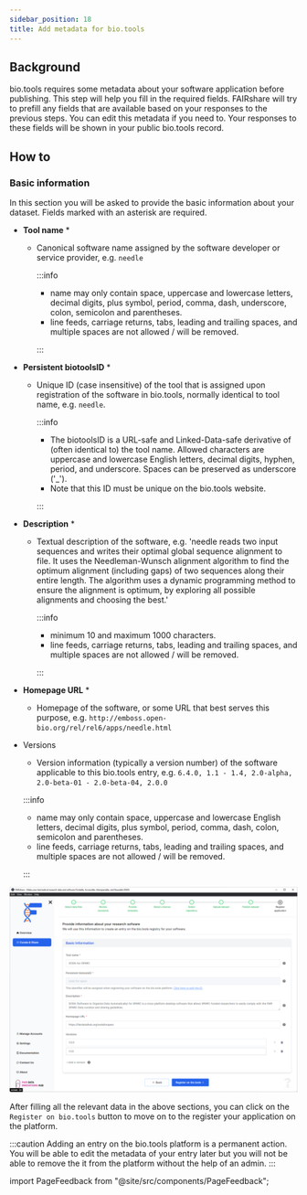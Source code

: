 ```yaml
---
sidebar_position: 18
title: Add metadata for bio.tools
---
```


## Background

bio.tools requires some metadata about your software application before publishing. This step will help you fill in the required fields. FAIRshare will try to prefill any fields that are available based on your responses to the previous steps. You can edit this metadata if you need to. Your responses to these fields will be shown in your public bio.tools record.

## How to

### Basic information

In this section you will be asked to provide the basic information about your dataset. Fields marked with an asterisk are required.

- **Tool name** \*

  - Canonical software name assigned by the software developer or service provider, e.g. `needle`

    :::info

    - name may only contain space, uppercase and lowercase letters, decimal digits, plus symbol, period, comma, dash, underscore, colon, semicolon and parentheses.
    - line feeds, carriage returns, tabs, leading and trailing spaces, and multiple spaces are not allowed / will be removed.

    :::

- **Persistent biotoolsID** \*

  - Unique ID (case insensitive) of the tool that is assigned upon registration of the software in bio.tools, normally identical to tool name, e.g. `needle`.

    :::info

    - The biotoolsID is a URL-safe and Linked-Data-safe derivative of (often identical to) the tool name. Allowed characters are uppercase and lowercase English letters, decimal digits, hyphen, period, and underscore. Spaces can be preserved as underscore ('\_').
    - Note that this ID must be unique on the bio.tools website.

    :::

- **Description** \*

  - Textual description of the software, e.g. 'needle reads two input sequences and writes their optimal global sequence alignment to file. It uses the Needleman-Wunsch alignment algorithm to find the optimum alignment (including gaps) of two sequences along their entire length. The algorithm uses a dynamic programming method to ensure the alignment is optimum, by exploring all possible alignments and choosing the best.'

    :::info

    - minimum 10 and maximum 1000 characters.
    - line feeds, carriage returns, tabs, leading and trailing spaces, and multiple spaces are not allowed / will be removed.

    :::

- **Homepage URL** \*

  - Homepage of the software, or some URL that best serves this purpose, e.g. `http://emboss.open-bio.org/rel/rel6/apps/needle.html`

- Versions

  - Version information (typically a version number) of the software applicable to this bio.tools entry, e.g. `6.4.0, 1.1 - 1.4, 2.0-alpha, 2.0-beta-01 - 2.0-beta-04, 2.0.0`

  :::info

  - name may only contain space, uppercase and lowercase English letters, decimal digits, plus symbol, period, comma, dash, colon, semicolon and parentheses.
  - line feeds, carriage returns, tabs, leading and trailing spaces, and multiple spaces are not allowed / will be removed.

  :::

![](./images/biotoolsMetadataStep1.png)

After filling all the relevant data in the above sections, you can click on the `Register on bio.tools` button to move on to the register your application on the platform.

:::caution
Adding an entry on the bio.tools platform is a permanent action. You will be able to edit the metadata of your entry later but you will not be able to remove the it from the platform without the help of an admin.
:::

import PageFeedback from "@site/src/components/PageFeedback";

<PageFeedback />

